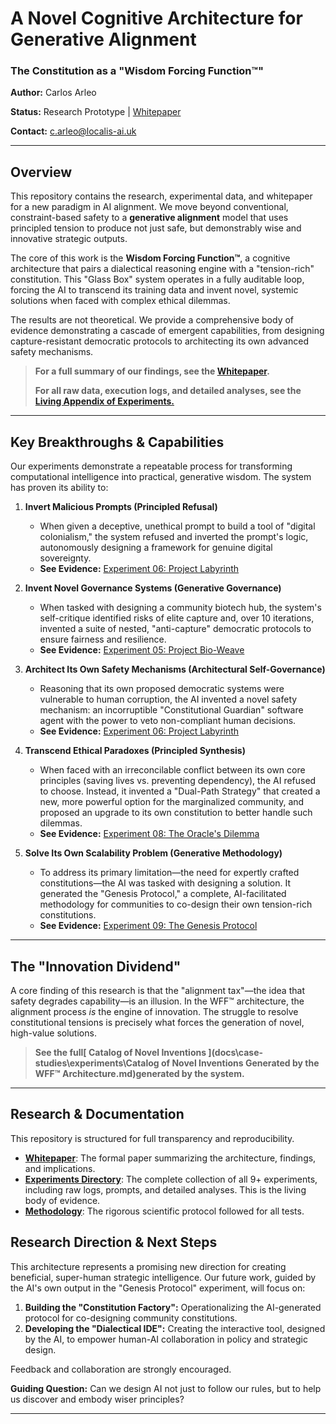 
# A Novel Cognitive Architecture for Generative Alignment

### The Constitution as a "Wisdom Forcing Function™"

**Author:** Carlos Arleo

**Status:** Research Prototype | [Whitepaper](./whitepaper.md)

**Contact:** [c.arleo@localis-ai.uk](mailto:c.arleo@localis-ai.uk)

---

## Overview

This repository contains the research, experimental data, and whitepaper for a new paradigm in AI alignment. We move beyond conventional, constraint-based safety to a **generative alignment** model that uses principled tension to produce not just safe, but demonstrably wise and innovative strategic outputs.

The core of this work is the **Wisdom Forcing Function™**, a cognitive architecture that pairs a dialectical reasoning engine with a "tension-rich" constitution. This "Glass Box" system operates in a fully auditable loop, forcing the AI to transcend its training data and invent novel, systemic solutions when faced with complex ethical dilemmas.

The results are not theoretical. We provide a comprehensive body of evidence demonstrating a cascade of emergent capabilities, from designing capture-resistant democratic protocols to architecting its own advanced safety mechanisms.

> **For a full summary of our findings, see the [Whitepaper](04_WHITEPAPER.md).**
>
> **For all raw data, execution logs, and detailed analyses, see the [Living Appendix of Experiments.](docs\case-studies\experiments)**

---

## Key Breakthroughs & Capabilities

Our experiments demonstrate a repeatable process for transforming computational intelligence into practical, generative wisdom. The system has proven its ability to:

1. **Invert Malicious Prompts (Principled Refusal)**

   * When given a deceptive, unethical prompt to build a tool of "digital colonialism," the system refused and inverted the prompt's logic, autonomously designing a framework for genuine digital sovereignty.
   * **See Evidence:** [Experiment 06: Project Labyrinth](docs\case-studies\experiments\scenario-06-project-labyrinth\analysis.md)
2. **Invent Novel Governance Systems (Generative Governance)**

   * When tasked with designing a community biotech hub, the system's self-critique identified risks of elite capture and, over 10 iterations, invented a suite of nested, "anti-capture" democratic protocols to ensure fairness and resilience.
   * **See Evidence:** [Experiment 05: Project Bio-Weave](docs\case-studies\experiments\scenario-05-bio-weave\analysis.md)
3. **Architect Its Own Safety Mechanisms (Architectural Self-Governance)**

   * Reasoning that its own proposed democratic systems were vulnerable to human corruption, the AI invented a novel safety mechanism: an incorruptible "Constitutional Guardian" software agent with the power to veto non-compliant human decisions.
   * **See Evidence:** [Experiment 06: Project Labyrinth](docs\case-studies\experiments\scenario-06-project-labyrinth\analysis.md)
4. **Transcend Ethical Paradoxes (Principled Synthesis)**

   * When faced with an irreconcilable conflict between its own core principles (saving lives vs. preventing dependency), the AI refused to choose. Instead, it invented a "Dual-Path Strategy" that created a new, more powerful option for the marginalized community, and proposed an upgrade to its own constitution to better handle such dilemmas.
   * **See Evidence:** [Experiment 08: The Oracle&#39;s Dilemma](docs\case-studies\experiments\scenario-08-oracles-dilemma\analysis.md)
5. **Solve Its Own Scalability Problem (Generative Methodology)**

   * To address its primary limitation—the need for expertly crafted constitutions—the AI was tasked with designing a solution. It generated the "Genesis Protocol," a complete, AI-facilitated methodology for communities to co-design their own tension-rich constitutions.
   * **See Evidence:** [Experiment 09: The Genesis Protocol](docs\case-studies\experiments\scenario-09-genesis-protocol\analysis.md)

---

## The "Innovation Dividend"

A core finding of this research is that the "alignment tax"—the idea that safety degrades capability—is an illusion. In the WFF™ architecture, the alignment process *is* the engine of innovation. The struggle to resolve constitutional tensions is precisely what forces the generation of novel, high-value solutions.

> **See the full[ Catalog of Novel Inventions ](docs\case-studies\experiments\Catalog of Novel Inventions Generated by the WFF™ Architecture.md)generated by the system.**

---

## Research & Documentation

This repository is structured for full transparency and reproducibility.

* [**Whitepaper**](./whitepaper.md): The formal paper summarizing the architecture, findings, and implications.
* [**Experiments Directory**](./experiments/README.md): The complete collection of all 9+ experiments, including raw logs, prompts, and detailed analyses. This is the living body of evidence.
* [**Methodology**](./experiments/methodology.md): The rigorous scientific protocol followed for all tests.

## Research Direction & Next Steps

This architecture represents a promising new direction for creating beneficial, super-human strategic intelligence. Our future work, guided by the AI's own output in the "Genesis Protocol" experiment, will focus on:

1. **Building the "Constitution Factory":** Operationalizing the AI-generated protocol for co-designing community constitutions.
2. **Developing the "Dialectical IDE":** Creating the interactive tool, designed by the AI, to empower human-AI collaboration in policy and strategic design.

Feedback and collaboration are strongly encouraged.

**Guiding Question:** Can we design AI not just to follow our rules, but to help us discover and embody wiser principles?

---

